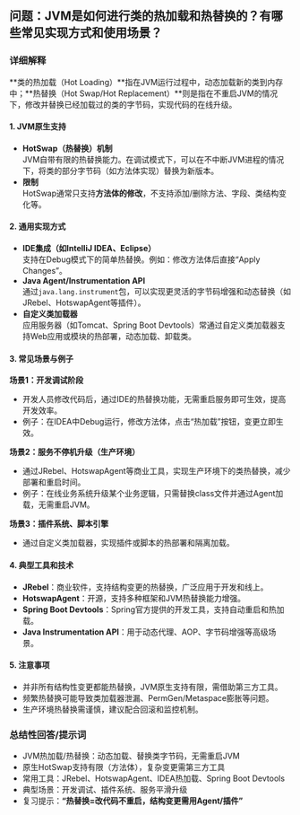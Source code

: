 ## 问题：JVM是如何进行类的热加载和热替换的？有哪些常见实现方式和使用场景？

### 详细解释

**类的热加载（Hot Loading）**指在JVM运行过程中，动态加载新的类到内存中；**热替换（Hot Swap/Hot Replacement）**则是指在不重启JVM的情况下，修改并替换已经加载过的类的字节码，实现代码的在线升级。

#### 1. JVM原生支持

- **HotSwap（热替换）机制**  
  JVM自带有限的热替换能力。在调试模式下，可以在不中断JVM进程的情况下，将类的部分字节码（如方法体实现）替换为新版本。
- **限制**  
  HotSwap通常只支持**方法体的修改**，不支持添加/删除方法、字段、类结构变化等。

#### 2. 通用实现方式

- **IDE集成（如IntelliJ IDEA、Eclipse）**  
  支持在Debug模式下的简单热替换。例如：修改方法体后直接“Apply Changes”。
- **Java Agent/Instrumentation API**  
  通过`java.lang.instrument`包，可以实现更灵活的字节码增强和动态替换（如JRebel、HotswapAgent等插件）。
- **自定义类加载器**  
  应用服务器（如Tomcat、Spring Boot Devtools）常通过自定义类加载器支持Web应用或模块的热部署，动态加载、卸载类。

#### 3. 常见场景与例子

**场景1：开发调试阶段**
- 开发人员修改代码后，通过IDE的热替换功能，无需重启服务即可生效，提高开发效率。
- 例子：在IDEA中Debug运行，修改方法体，点击“热加载”按钮，变更立即生效。

**场景2：服务不停机升级（生产环境）**
- 通过JRebel、HotswapAgent等商业工具，实现生产环境下的类热替换，减少部署和重启时间。
- 例子：在线业务系统升级某个业务逻辑，只需替换class文件并通过Agent加载，无需重启JVM。

**场景3：插件系统、脚本引擎**
- 通过自定义类加载器，实现插件或脚本的热部署和隔离加载。

#### 4. 典型工具和技术

- **JRebel**：商业软件，支持结构变更的热替换，广泛应用于开发和线上。
- **HotswapAgent**：开源，支持多种框架和JVM热替换能力增强。
- **Spring Boot Devtools**：Spring官方提供的开发工具，支持自动重启和热加载。
- **Java Instrumentation API**：用于动态代理、AOP、字节码增强等高级场景。

#### 5. 注意事项

- 并非所有结构性变更都能热替换，JVM原生支持有限，需借助第三方工具。
- 频繁热替换可能导致类加载器泄漏、PermGen/Metaspace膨胀等问题。
- 生产环境热替换需谨慎，建议配合回滚和监控机制。

### 总结性回答/提示词

- JVM热加载/热替换：动态加载、替换类字节码，无需重启JVM
- 原生HotSwap支持有限（方法体），复杂变更需第三方工具
- 常用工具：JRebel、HotswapAgent、IDEA热加载、Spring Boot Devtools
- 典型场景：开发调试、插件系统、服务平滑升级
- 复习提示：**“热替换=改代码不重启，结构变更需用Agent/插件”**